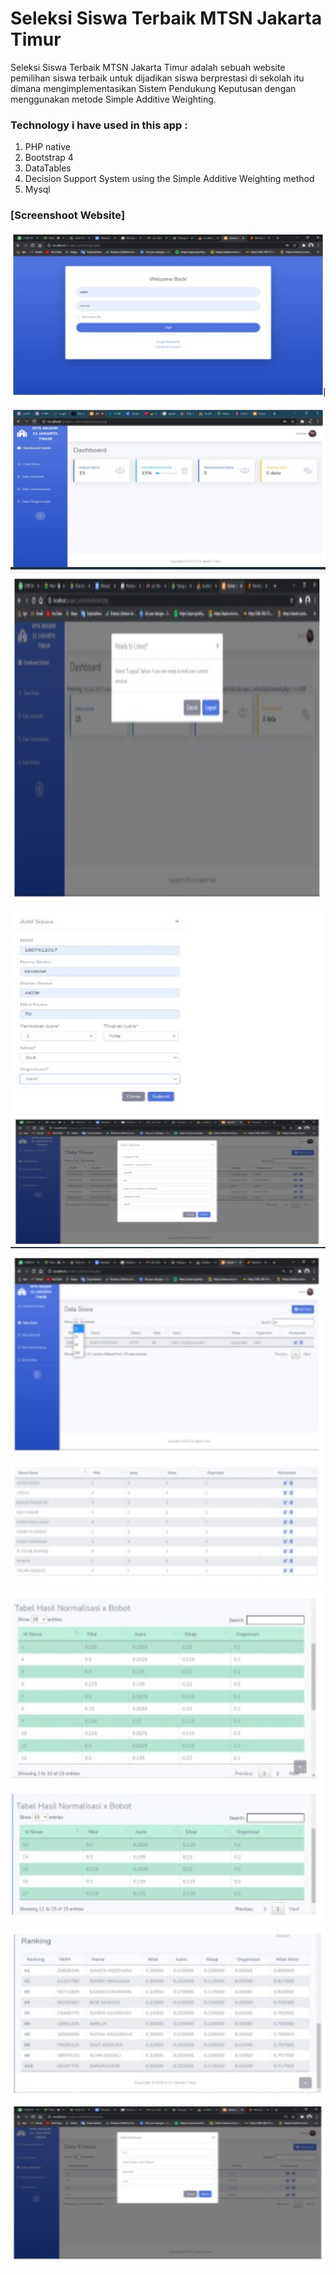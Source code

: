 # Seleksi Siswa Terbaik MTSN Jakarta Timur

Seleksi Siswa Terbaik MTSN Jakarta Timur adalah sebuah website pemilihan siswa terbaik untuk dijadikan siswa berprestasi di sekolah itu dimana mengimplementasikan Sistem Pendukung Keputusan dengan menggunakan metode Simple Additive Weighting. 

### Technology i have used in this app :
  1.  PHP native
  2.  Bootstrap 4
  3.  DataTables
  4.  Decision Support System using the Simple Additive Weighting method 
  5.  Mysql

### [Screenshoot Website]

<img src="/ss/ss1.jpeg" width="960" height="540">

<img src="/ss/ss2.jpeg" width="960" height="540">

<img src="/ss/ss3.jpeg" width="960" height="540">

<img src="/ss/ss4.jpeg" width="960" height="540">

<img src="/ss/ss5.jpeg" width="960" height="540">

<img src="/ss/ss6.jpeg" width="960" height="540">